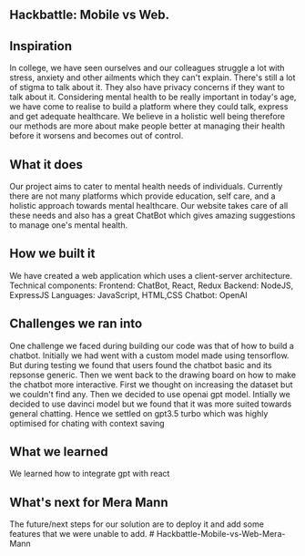 ## Hackbattle: Mobile vs Web.
## Inspiration
In college, we have seen ourselves and our colleagues struggle a lot with stress, anxiety and other ailments which they can't explain. There's still a lot of stigma to talk about it. They also have privacy concerns if they want to talk about it. Considering mental health to be really important in today's age, we have come to realise to build a platform where they could talk, express and get adequate healthcare. We believe in a holistic well being therefore our methods are more about make people better at managing their health before it worsens and becomes out of control.
## What it does
Our project aims to cater to mental health needs of individuals. Currently there are not many platforms which provide education, self care, and a holistic approach towards mental healthcare. Our website takes care of all these needs and also has a great ChatBot which gives amazing suggestions to manage one's mental health.
## How we built it
We have created a web application which uses a client-server architecture.
Technical components: 
Frontend: ChatBot, React, Redux
Backend: NodeJS, ExpressJS
Languages: JavaScript, HTML,CSS
Chatbot: OpenAI
## Challenges we ran into
One challenge we faced during building our code was that of how to build a chatbot. Initially we had went with a custom  model made using tensorflow. But during testing we found that users found the chatbot basic and its repsonse generic. Then we went back to the drawing board on how to make the chatbot more interactive. First we thought on increasing the dataset but we couldn't find any. Then we decided to use openai gpt model. Intially we decided to use davinci model but we found that it was more suited towards general chatting. Hence we settled on gpt3.5 turbo which was highly optimised for chating with context saving
## What we learned
We learned how to integrate gpt with react
## What's next for Mera Mann
The future/next steps for our solution are to deploy it and add some features that we were unable to add. # Hackbattle-Mobile-vs-Web-Mera-Mann
